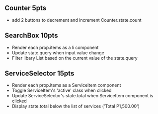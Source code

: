 ## Counter 5pts
- add 2 buttons to decrement and increment Counter.state.count

## SearchBox 10pts
- Render each prop.items as a li component
- Update state.query when input value change
- Filter libary List based on the current value of the state.query

## ServiceSelector 15pts
- Render each prop.items as a ServiceItem component
- Toggle ServiceItem's 'active' class when clicked
- Update ServiceSelector's state.total when ServiceItem component is clicked
- Display state.total below the list of services ('Total P1,500.00')


